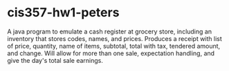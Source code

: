 # cis357-hw1-peters
A java program to emulate a cash register at grocery store, including an inventory that stores codes, names, and prices. Produces a receipt with list of price, quantity, name of items, subtotal, total with tax, tendered amount, and change. Will allow for more than one sale, expectation handling, and give the day's total sale earnings.
